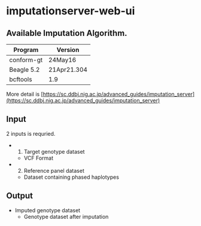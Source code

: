 # imputationserver-web-ui

## Available Imputation Algorithm.

| Program  | Version  |
|---|---|
| conform-gt  | 24May16  |
| Beagle 5.2  | 21Apr21.304  |
| bcftools  | 1.9  |

More detail is [https://sc.ddbj.nig.ac.jp/advanced_guides/imputation_server](https://sc.ddbj.nig.ac.jp/advanced_guides/imputation_server)

## Input

2 inputs is requried.

- 1. Target genotype dataset
  - VCF Format
- 2. Reference panel dataset
  - Dataset containing phased haplotypes

## Output

- Imputed genotype dataset
  - Genotype dataset after imputation